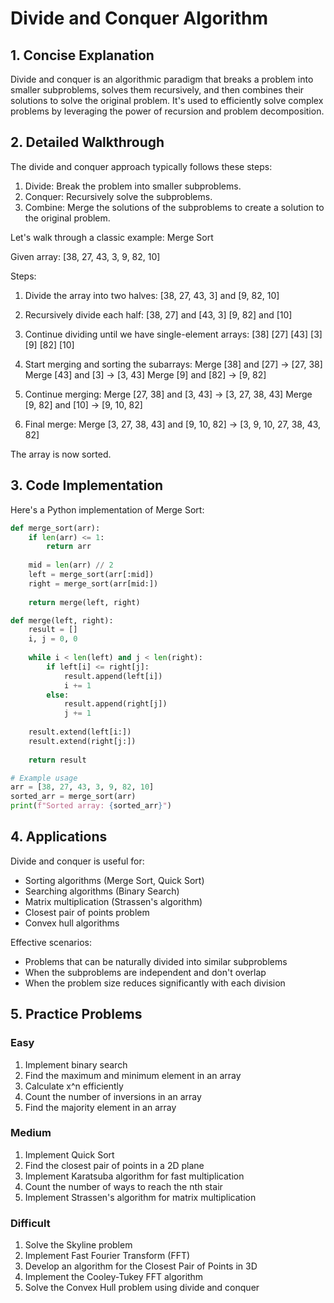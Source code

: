 # Divide and Conquer Algorithm 

## 1. Concise Explanation

Divide and conquer is an algorithmic paradigm that breaks a problem into smaller subproblems, solves them recursively, and then combines their solutions to solve the original problem. It's used to efficiently solve complex problems by leveraging the power of recursion and problem decomposition.

## 2. Detailed Walkthrough

The divide and conquer approach typically follows these steps:

1. Divide: Break the problem into smaller subproblems.
2. Conquer: Recursively solve the subproblems.
3. Combine: Merge the solutions of the subproblems to create a solution to the original problem.

Let's walk through a classic example: Merge Sort

Given array: [38, 27, 43, 3, 9, 82, 10]

Steps:
1. Divide the array into two halves:
   [38, 27, 43, 3] and [9, 82, 10]

2. Recursively divide each half:
   [38, 27] and [43, 3]
   [9, 82] and [10]

3. Continue dividing until we have single-element arrays:
   [38] [27] [43] [3] [9] [82] [10]

4. Start merging and sorting the subarrays:
   Merge [38] and [27] -> [27, 38]
   Merge [43] and [3] -> [3, 43]
   Merge [9] and [82] -> [9, 82]

5. Continue merging:
   Merge [27, 38] and [3, 43] -> [3, 27, 38, 43]
   Merge [9, 82] and [10] -> [9, 10, 82]

6. Final merge:
   Merge [3, 27, 38, 43] and [9, 10, 82] -> [3, 9, 10, 27, 38, 43, 82]

The array is now sorted.

## 3. Code Implementation

Here's a Python implementation of Merge Sort:

```python
def merge_sort(arr):
    if len(arr) <= 1:
        return arr
    
    mid = len(arr) // 2
    left = merge_sort(arr[:mid])
    right = merge_sort(arr[mid:])
    
    return merge(left, right)

def merge(left, right):
    result = []
    i, j = 0, 0
    
    while i < len(left) and j < len(right):
        if left[i] <= right[j]:
            result.append(left[i])
            i += 1
        else:
            result.append(right[j])
            j += 1
    
    result.extend(left[i:])
    result.extend(right[j:])
    
    return result

# Example usage
arr = [38, 27, 43, 3, 9, 82, 10]
sorted_arr = merge_sort(arr)
print(f"Sorted array: {sorted_arr}")
```

## 4. Applications

Divide and conquer is useful for:
- Sorting algorithms (Merge Sort, Quick Sort)
- Searching algorithms (Binary Search)
- Matrix multiplication (Strassen's algorithm)
- Closest pair of points problem
- Convex hull algorithms

Effective scenarios:
- Problems that can be naturally divided into similar subproblems
- When the subproblems are independent and don't overlap
- When the problem size reduces significantly with each division

## 5. Practice Problems

### Easy
1. Implement binary search
2. Find the maximum and minimum element in an array
3. Calculate x^n efficiently
4. Count the number of inversions in an array
5. Find the majority element in an array

### Medium
1. Implement Quick Sort
2. Find the closest pair of points in a 2D plane
3. Implement Karatsuba algorithm for fast multiplication
4. Count the number of ways to reach the nth stair
5. Implement Strassen's algorithm for matrix multiplication

### Difficult
1. Solve the Skyline problem
2. Implement Fast Fourier Transform (FFT)
3. Develop an algorithm for the Closest Pair of Points in 3D
4. Implement the Cooley-Tukey FFT algorithm
5. Solve the Convex Hull problem using divide and conquer
